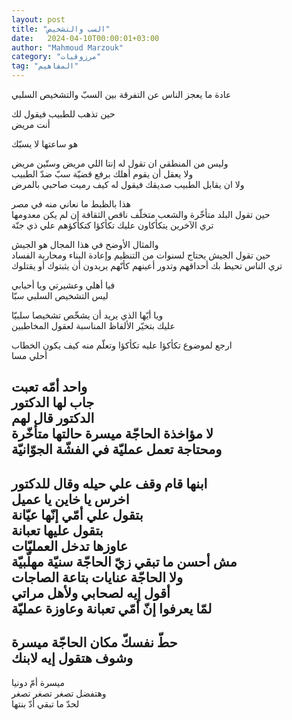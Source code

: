 ```yaml
---
layout: post
title: "السب والتشخيص"
date:   2024-04-10T00:00:01+03:00
author: "Mahmoud Marzouk"
category: "مرزوقيات"
tag: "المفاهيم"
---
```



عادة ما يعجز الناس عن التفرقة بين السبّ والتشخيص
السلبي

حين تذهب للطبيب فيقول لك  
أنت مريض

هو ساعتها لا يسبّك

وليس من المنطقي ان تقول له إنتا اللي مريض وستّين مريض  
ولا يعقل أن يقوم أهلك برفع قضيّة سبّ ضدّ الطبيب  
ولا ان يقابل الطبيب صديقك فيقول له كيف رميت صاحبي بالمرض

هذا بالظبط ما نعاني منه في مصر  
حين تقول البلد متأخّرة والشعب متخلّف ناقص الثقافة إن لم يكن معدومها  
تري الآخرين يتكأكاون عليك تكأكؤا كتكأكؤهم علي ذي جنّة

والمثال الأوضح في هذا المجال هو الجيش  
حين تقول الجيش يحتاج لسنوات من التنظيم وإعادة البناء ومحاربة الفساد  
تري الناس تحيط بك أحداقهم وتدور أعينهم كأنّهم يريدون أن يثبتوك أو
يقتلوك

فيا أهلي وعشيرتي ويا أحبابي  
ليس التشخيص السلبي سبّا

ويا أيّها الذي يريد أن يشخّص تشخيصا سلبيّا  
عليك بتخيّر الألفاظ المناسبة لعقول المخاطبين

ارجع لموضوع تكأكؤا عليه تكأكؤا وتعلّم منه كيف يكون
الخطاب  
أحلي مسا

واحد أمّه تعبت  
جاب لها الدكتور  
الدكتور قال لهم  
لا مؤاخذة الحاجّة ميسرة حالتها متأخّرة  
ومحتاجة تعمل عمليّة في الفشّة الجوّانيّة  
-  
ابنها قام وقف علي حيله وقال للدكتور  
اخرس يا خاين يا عميل  
بتقول علي أمّي إنّها عيّانة  
بتقول عليها تعبانة  
عاوزها تدخل العمليّات  
مش أحسن ما تبقي زيّ الحاجّة سنيّة مهلّبيّة  
ولا الحاجّة عنايات بتاعة الصاجات  
أقول إيه لصحابي ولأهل مراتي  
لمّا يعرفوا إنّ أمّي تعبانة وعاوزة عمليّة  
-  
حطّ نفسكّ مكان الحاجّة ميسرة  
وشوف هتقول إيه لابنك  
-  
ميسرة أمّ دونيا  
وهتفضل تصغر تصغر تصغر  
لحدّ ما تبقي أدّ بنتها
